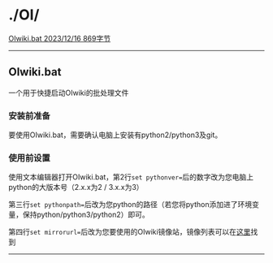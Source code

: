 # ./OI/

[OIwiki.bat 2023/12/16 869字节][下载链接]

---

## OIwiki.bat

一个用于快捷启动OIwiki的批处理文件

### 安装前准备

要使用OIwiki.bat，需要确认电脑上安装有python2/python3及git。

### 使用前设置

使用文本编辑器打开OIwiki.bat，第2行`set pythonver=`后的数字改为您电脑上python的大版本号（2.x.x为2 / 3.x.x为3）

第三行`set pythonpath=`后改为您python的路径（若您将python添加进了环境变量，保持python/python3/python2）即可。

第四行`set mirrorurl=`后改为您要使用的OIwiki镜像站，镜像列表可以在[这里](https://status.oi-wiki.org/)找到

---

[下载链接]: https://gi-b716.github.io/assets/files/OI/files_/OIwiki.bat
